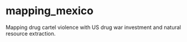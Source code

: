 # mapping_mexico
Mapping drug cartel violence with US drug war investment and natural resource extraction.
